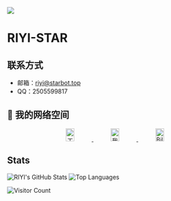 

<img src="img/bg.gif">

# RIYI-STAR


## 联系方式

- 邮箱：<riyi@starbot.top>
- QQ：2505599817

## 🚀 我的网络空间

<style>
  a img {
    width: 20%;
    height: 30px;
  }
</style>

<p align="center">
  <a href="https://starbot.top" target="_blank">
    <img src="https://img.shields.io/badge/工作室官网-4285F4?style=flat-square&logo=google-chrome&logoColor=white" width="120" alt="工作室官网"/>
  </a>
  <a href="https://blog-riyi.pages.dev" target="_blank">
    <img src="https://img.shields.io/badge/我的博客-FF5722?style=flat-square&logo=ghost&logoColor=white" width="120" alt="我的博客"/>
  </a>
  <a href="https://space.bilibili.com/541864556" target="_blank">
    <img src="https://img.shields.io/badge/B站-00A1D6?style=flat-square&logo=bilibili&logoColor=white" width="80" alt="Bilibili"/>
  </a>
  <!-- <a href="https://youtube.com/你的频道" target="_blank">
    <img src="https://img.shields.io/badge/YouTube-FF0000?style=flat-square&logo=youtube&logoColor=white" width="120" alt="YouTube"/>
  </a> -->
</p>

## Stats
![RIYI's GitHub Stats](https://github-readme-stats.vercel.app/api?username=RIYI-STAR&show_icons=true&count_private=true&hide_title=true)
![Top Languages](https://github-readme-stats.vercel.app/api/top-langs/?username=RIYI-STAR&layout=compact)

![Visitor Count](https://profile-counter.glitch.me/RIYI-STAR/count.svg)



